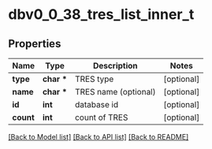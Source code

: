 # dbv0_0_38_tres_list_inner_t

## Properties
Name | Type | Description | Notes
------------ | ------------- | ------------- | -------------
**type** | **char \*** | TRES type | [optional] 
**name** | **char \*** | TRES name (optional) | [optional] 
**id** | **int** | database id | [optional] 
**count** | **int** | count of TRES | [optional] 

[[Back to Model list]](../README.md#documentation-for-models) [[Back to API list]](../README.md#documentation-for-api-endpoints) [[Back to README]](../README.md)


